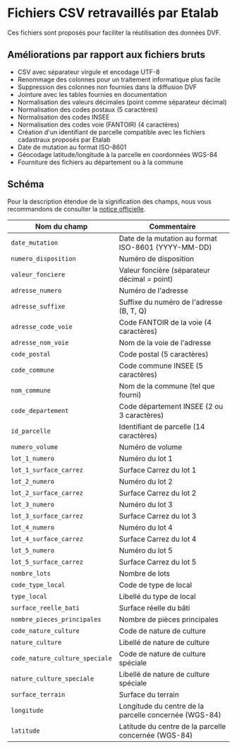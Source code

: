 # Fichiers CSV retravaillés par Etalab

Ces fichiers sont proposés pour faciliter la réutilisation des données DVF.

## Améliorations par rapport aux fichiers bruts

- CSV avec séparateur virgule et encodage UTF-8
- Renommage des colonnes pour un traitement informatique plus facile
- Suppression des colonnes non fournies dans la diffusion DVF
- Jointure avec les tables fournies en documentation
- Normalisation des valeurs décimales (point comme séparateur décimal)
- Normalisation des codes postaux (5 caractères)
- Normalisation des codes INSEE
- Normalisation des codes voie (FANTOIR) (4 caractères)
- Création d'un identifiant de parcelle compatible avec les fichiers cadastraux proposés par Etalab
- Date de mutation au format ISO-8601
- Géocodage latitude/longitude à la parcelle en coordonnées WGS-84
- Fourniture des fichiers au département ou à la commune

## Schéma

Pour la description étendue de la signification des champs, nous vous recommandons de consulter la [notice officielle](https://cadastre.data.gouv.fr/data/hackathon-dgfip-dvf/notice-descriptive-du-fichier-dvf.pdf).

| Nom du champ | Commentaire |
| --- | --- |
| `date_mutation` | Date de la mutation au format ISO-8601 (YYYY-MM-DD) |
| `numero_disposition` | Numéro de disposition |
| `valeur_fonciere` | Valeur foncière (séparateur décimal = point) |
| `adresse_numero` | Numéro de l'adresse |
| `adresse_suffixe` | Suffixe du numéro de l'adresse (B, T, Q) |
| `adresse_code_voie` | Code FANTOIR de la voie (4 caractères) |
| `adresse_nom_voie` | Nom de la voie de l'adresse |
| `code_postal` | Code postal (5 caractères) |
| `code_commune` | Code commune INSEE (5 caractères) |
| `nom_commune` | Nom de la commune (tel que fourni) |
| `code_departement` | Code département INSEE (2 ou 3 caractères) |
| `id_parcelle` | Identifiant de parcelle (14 caractères) |
| `numero_volume` | Numéro de volume |
| `lot_1_numero` | Numéro du lot 1 |
| `lot_1_surface_carrez` | Surface Carrez du lot 1 |
| `lot_2_numero` | Numéro du lot 2 |
| `lot_2_surface_carrez` | Surface Carrez du lot 2 |
| `lot_3_numero` | Numéro du lot 3 |
| `lot_3_surface_carrez` | Surface Carrez du lot 3 |
| `lot_4_numero` | Numéro du lot 4 |
| `lot_4_surface_carrez` | Surface Carrez du lot 4 |
| `lot_5_numero` | Numéro du lot 5 |
| `lot_5_surface_carrez` | Surface Carrez du lot 5 |
| `nombre_lots` | Nombre de lots |
| `code_type_local` | Code de type de local |
| `type_local` | Libellé du type de local |
| `surface_reelle_bati` | Surface réelle du bâti |
| `nombre_pieces_principales` | Nombre de pièces principales |
| `code_nature_culture` | Code de nature de culture |
| `nature_culture` | Libellé de nature de culture |
| `code_nature_culture_speciale` | Code de nature de culture spéciale |
| `nature_culture_speciale` | Libellé de nature de culture spéciale |
| `surface_terrain` | Surface du terrain |
| `longitude` | Longitude du centre de la parcelle concernée (WGS-84) |
| `latitude` | Latitude du centre de la parcelle concernée (WGS-84) |
